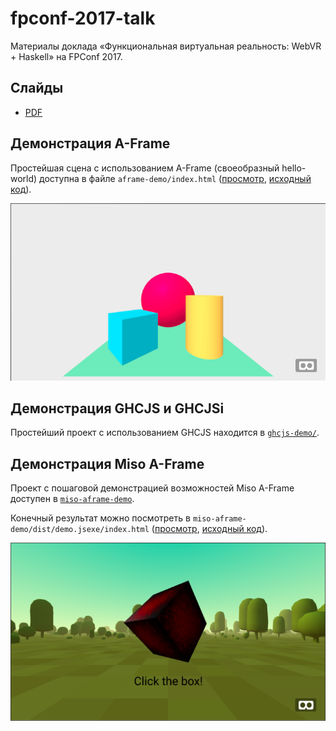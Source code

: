 # fpconf-2017-talk

Материалы доклада «Функциональная виртуальная реальность: WebVR + Haskell»
на FPConf 2017.

## Слайды

- [PDF](/slides/slides.pdf)

## Демонстрация A-Frame

Простейшая сцена с использованием A-Frame (своеобразный hello-world)
доступна в файле `aframe-demo/index.html` 
([просмотр][aframe-demo-view], [исходный код][aframe-demo-src]).

[aframe-demo-view]: https://fizruk.github.io/fpconf-2017-talk/aframe-demo/index.html
[aframe-demo-src]:  /aframe-demo/index.html

![Демо A-Frame.](/images/aframe-demo-screenshot.png)

## Демонстрация GHCJS и GHCJSi

Простейший проект с использованием GHCJS
находится в [`ghcjs-demo/`](/ghcjs-demo).

## Демонстрация Miso A-Frame

Проект с пошаговой демонстрацией возможностей
Miso A-Frame доступен в [`miso-aframe-demo`](/miso-aframe-demo).

Конечный результат можно посмотреть в
`miso-aframe-demo/dist/demo.jsexe/index.html`
([просмотр][miso-aframe-demo-view], [исходный код][miso-aframe-demo-src]).

[miso-aframe-demo-view]: https://fizruk.github.io/fpconf-2017-talk/miso-aframe-demo/dist/demo.jsexe/index.html
[miso-aframe-demo-src]:  /miso-aframe-demo/dist/demo.jsexe/index.html

![Демо Miso + A-Frame.](/images/miso-aframe-demo-screenshot.png)

